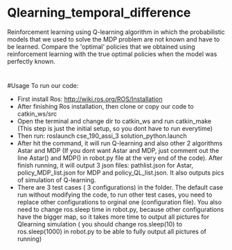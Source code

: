 # Qlearning_temporal_difference
Reinforcement learning using Q-learning algorithm in which the probabilistic models that we used to solve the MDP problem are not known and have to be learned. Compare the 'optimal' policies that we obtained using reinforcement learning with the true optimal policies when the model was perfectly known.

#
#Usage
To run our code:
+ First install Ros: http://wiki.ros.org/ROS/Installation
+ After finishing Ros installation, then clone or copy our code to catkin_ws/src
+ Open the terminal and change dir to catkin_ws and  run catkin_make (This step is just the initial setup, so you dont have to run everytime)
+ Then run: 
          roslaunch cse_190_assi_3 solution_python.launch
+ After hit the command, it will run Q-learning and also other 2 algorithms Astar and MDP (If you dont want Astar and MDP, just comment out the line Astar() and MDP() in robot.py file at the very end of the code). After finish running, it will output 3 json files: pathlist.json for Astar, policy_MDP_list.json for MDP and policy_QL_list.json. It also outputs pics of simulation of Q-learning.
+ There are 3 test cases ( 3 configurations) in the folder. The default case run without modifying the code, to run other test cases, you need to replace other configurations to orginal one (configuration file). You also need to change ros.sleep time in robot.py, because other configurations have the bigger map, so it takes more time to output all pictures for Qlearning simulation ( you should change ros.sleep(10) to ros.sleep(1000) in robot.py to be able to fully output all pictures of running)
